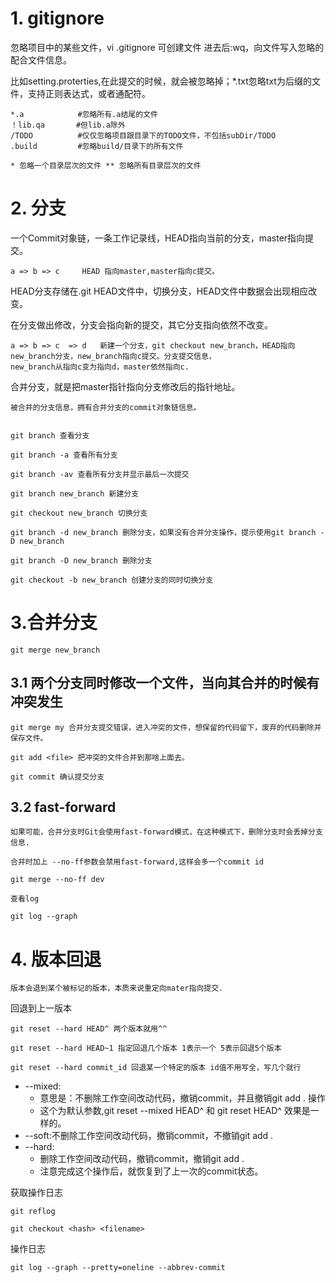 # 1. gitignore

忽略项目中的某些文件，vi .gitignore 可创建文件 进去后:wq，向文件写入忽略的配合文件信息。

比如setting.proterties,在此提交的时候，就会被忽略掉；*.txt忽略txt为后缀的文件，支持正则表达式，或者通配符。

    *.a            #忽略所有.a结尾的文件
    ！lib.qa       #但lib.a除外
    /TODO          #仅仅忽略项目跟目录下的TODO文件，不包括subDir/TODO
    .build         #忽略build/目录下的所有文件  
    
    * 忽略一个目录层次的文件 ** 忽略所有目录层次的文件
    
# 2. 分支

  一个Commit对象链，一条工作记录线，HEAD指向当前的分支，master指向提交。
  
    a => b => c     HEAD 指向master,master指向c提交。
  
  HEAD分支存储在.git HEAD文件中，切换分支，HEAD文件中数据会出现相应改变。
  
  在分支做出修改，分支会指向新的提交，其它分支指向依然不改变。
  
    a => b => c  => d   新建一个分支，git checkout new_branch，HEAD指向new_branch分支，new_branch指向c提交。分支提交信息，
    new_branch从指向c变为指向d，master依然指向c.
  
  合并分支，就是把master指针指向分支修改后的指针地址。
  
    被合并的分支信息，拥有合并分支的commit对象链信息。
  
  
    git branch 查看分支
    
    git branch -a 查看所有分支
    
    git branch -av 查看所有分支并显示最后一次提交
    
    git branch new_branch 新建分支
    
    git checkout new_branch 切换分支
    
    git branch -d new_branch 删除分支，如果没有合并分支操作，提示使用git branch -D new_branch 
    
    git branch -D new_branch 删除分支
    
    git checkout -b new_branch 创建分支的同时切换分支
    
# 3.合并分支

    git merge new_branch

## 3.1 两个分支同时修改一个文件，当向其合并的时候有冲突发生
    
    git merge my 合并分支提交错误，进入冲突的文件，想保留的代码留下，废弃的代码删除并保存文件。
    
    git add <file> 把冲突的文件合并到那啥上面去。
    
    git commit 确认提交分支
    
## 3.2 fast-forward
    
    如果可能，合并分支时Git会使用fast-forward模式，在这种模式下，删除分支时会丢掉分支信息.
    
    合并时加上 --no-ff参数会禁用fast-forward,这样会多一个commit id
    
    git merge --no-ff dev
    
    查看log 
    
    git log --graph

# 4. 版本回退

    版本会退到某个被标记的版本，本质来说重定向mater指向提交.
    
回退到上一版本

    git reset --hard HEAD^ 两个版本就用^^
    
    git reset --hard HEAD~1 指定回退几个版本 1表示一个 5表示回退5个版本
    
    git reset --hard commit_id 回退某一个特定的版本 id值不用写全，写几个就行
    
- --mixed:
    - 意思是：不删除工作空间改动代码，撤销commit，并且撤销git add . 操作
    - 这个为默认参数,git reset --mixed HEAD^ 和 git reset HEAD^ 效果是一样的。
- --soft:不删除工作空间改动代码，撤销commit，不撤销git add . 
- --hard:
    - 删除工作空间改动代码，撤销commit，撤销git add . 
    - 注意完成这个操作后，就恢复到了上一次的commit状态。

获取操作日志

    git reflog
    
    git checkout <hash> <filename>

操作日志

    git log --graph --pretty=oneline --abbrev-commit
    
    
